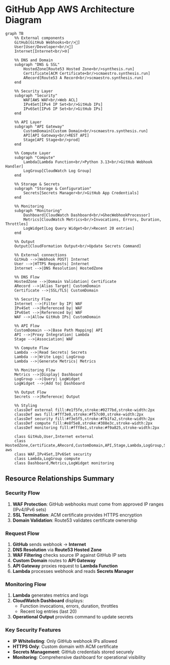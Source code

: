 # GitHub App AWS Architecture Diagram

```mermaid
graph TB
    %% External components
    GitHub[GitHub Webhooks<br/>🐙] 
    User[User/Developer<br/>👤]
    Internet[Internet<br/>🌐]
    
    %% DNS and Domain
    subgraph "DNS & SSL"
        HostedZone[Route53 Hosted Zone<br/>synthesis.run]
        Certificate[ACM Certificate<br/>scmaestro.synthesis.run]
        ARecord[Route53 A Record<br/>scmaestro.synthesis.run]
    end
    
    %% Security Layer
    subgraph "Security"
        WAF[AWS WAF<br/>Web ACL]
        IPv4Set[IPv4 IP Set<br/>GitHub IPs]
        IPv6Set[IPv6 IP Set<br/>GitHub IPs]
    end
    
    %% API Layer
    subgraph "API Gateway"
        CustomDomain[Custom Domain<br/>scmaestro.synthesis.run]
        API[API Gateway<br/>REST API]
        Stage[API Stage<br/>prod]
    end
    
    %% Compute Layer
    subgraph "Compute"
        Lambda[Lambda Function<br/>Python 3.13<br/>GitHub Webhook Handler]
        LogGroup[CloudWatch Log Group]
    end
    
    %% Storage & Secrets
    subgraph "Storage & Configuration"
        Secrets[Secrets Manager<br/>GitHub App Credentials]
    end
    
    %% Monitoring
    subgraph "Monitoring"
        Dashboard[CloudWatch Dashboard<br/>GhecWebhookProcessor]
        Metrics[CloudWatch Metrics<br/>Invocations, Errors, Duration, Throttles]
        LogWidget[Log Query Widget<br/>Recent 20 entries]
    end
    
    %% Output
    Output[CloudFormation Output<br/>Update Secrets Command]
    
    %% External connections
    GitHub -->|Webhook POST| Internet
    User -->|HTTPS Requests| Internet
    Internet -->|DNS Resolution| HostedZone
    
    %% DNS Flow
    HostedZone -->|Domain Validation| Certificate
    ARecord -->|Alias Target| CustomDomain
    Certificate -->|SSL/TLS| CustomDomain
    
    %% Security Flow
    Internet -->|Filter by IP| WAF
    IPv4Set -->|Referenced by| WAF
    IPv6Set -->|Referenced by| WAF
    WAF -->|Allow GitHub IPs| CustomDomain
    
    %% API Flow
    CustomDomain -->|Base Path Mapping| API
    API -->|Proxy Integration| Lambda
    Stage -->|Association| WAF
    
    %% Compute Flow
    Lambda -->|Read Secrets| Secrets
    Lambda -->|Write Logs| LogGroup
    Lambda -->|Generate Metrics| Metrics
    
    %% Monitoring Flow
    Metrics -->|Display| Dashboard
    LogGroup -->|Query| LogWidget
    LogWidget -->|Add to| Dashboard
    
    %% Output Flow
    Secrets -->|Reference| Output
    
    %% Styling
    classDef external fill:#e1f5fe,stroke:#0277bd,stroke-width:2px
    classDef aws fill:#fff3e0,stroke:#f57c00,stroke-width:2px
    classDef security fill:#f3e5f5,stroke:#7b1fa2,stroke-width:2px
    classDef compute fill:#e8f5e8,stroke:#388e3c,stroke-width:2px
    classDef monitoring fill:#fff8e1,stroke:#f9a825,stroke-width:2px
    
    class GitHub,User,Internet external
    class HostedZone,Certificate,ARecord,CustomDomain,API,Stage,Lambda,LogGroup,Secrets,Output aws
    class WAF,IPv4Set,IPv6Set security
    class Lambda,LogGroup compute
    class Dashboard,Metrics,LogWidget monitoring
```

## Resource Relationships Summary

### Security Flow
1. **WAF Protection**: GitHub webhooks must come from approved IP ranges (IPv4/IPv6 sets)
2. **SSL Termination**: ACM certificate provides HTTPS encryption
3. **Domain Validation**: Route53 validates certificate ownership

### Request Flow
1. **GitHub** sends webhook → **Internet**
2. **DNS Resolution** via **Route53 Hosted Zone**
3. **WAF Filtering** checks source IP against GitHub IP sets
4. **Custom Domain** routes to **API Gateway**
5. **API Gateway** proxies request to **Lambda Function**
6. **Lambda** processes webhook and reads **Secrets Manager**

### Monitoring Flow
1. **Lambda** generates metrics and logs
2. **CloudWatch Dashboard** displays:
   - Function invocations, errors, duration, throttles
   - Recent log entries (last 20)
3. **Operational Output** provides command to update secrets

### Key Security Features
- **IP Whitelisting**: Only GitHub webhook IPs allowed
- **HTTPS Only**: Custom domain with ACM certificate
- **Secrets Management**: GitHub credentials stored securely
- **Monitoring**: Comprehensive dashboard for operational visibility

